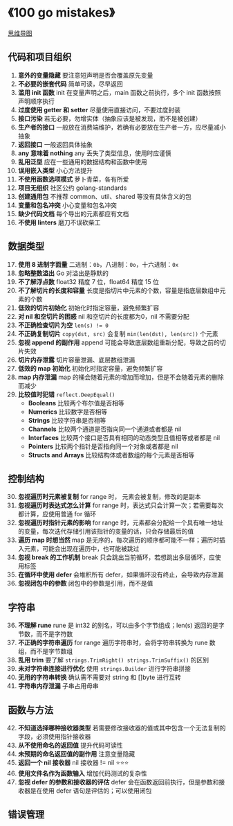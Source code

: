 # 《100 go mistakes》

[思维导图](/mind.html?path=/language/go/《100%20go%20mistakes》)

## 代码和项目组织

1. **意外的变量隐藏** 要注意短声明是否会覆盖原先变量
2. **不必要的嵌套代码** 简单可读，尽早返回
3. **滥用 init 函数** init 在变量声明之后，main 函数之前执行，多个 init 函数按照声明顺序执行
4. **过度使用 getter 和 setter** 尽量使用直接访问，不要过度封装
5. **接口污染** 若无必要，勿增实体（抽象应该是被发现，而不是被创建）
6. **生产者的接口** 一般放在消费端维护，若确有必要放在生产者一方，应尽量减小抽象
7. **返回接口** 一般返回具体抽象
8. **any 意味着 nothing** any 丢失了类型信息，使用时应谨慎
9. **乱用泛型** 应在一些通用的数据结构和函数中使用
10. **误用嵌入类型** 小心方法提升
11. **不使用函数选项模式** 萝卜青菜，各有所爱
12. **项目无组织** 社区公约 golang-standards
13. **创建通用包** 不推荐 common、util、shared 等没有具体含义的包
14. **变量和包名冲突** 小心变量和包名冲突
15. **缺少代码文档** 每个导出的元素都应有文档
16. **不使用 linters** 磨刀不误砍柴工

## 数据类型

17. **使用 8 进制字面量** 二进制：`0b`，八进制：`0o`，十六进制：`0x`
18. **忽略整数溢出** Go 对溢出是静默的
19. **不了解浮点数** float32 精度 7 位，float64 精度 15 位
20. **不了解切片的长度和容量** 长度是指切片中元素的个数，容量是指底层数组中元素的个数
21. **低效的切片初始化** 初始化时指定容量，避免频繁扩容
22. **对 nil 和空切片的困惑** nil 和空切片的长度都为0，nil 不需要分配
23. **不正确检查切片为空** `len(s) != 0`
24. **不正确复制切片** `copy(dst, src)` 会复制 `min(len(dst), len(src))` 个元素
25. **忽视 append 的副作用** append 可能会导致底层数组重新分配，导致之前的切片失效
26. **切片内存泄露** 切片容量泄漏、底层数组泄漏
27. **低效的 map 初始化** 初始化时指定容量，避免频繁扩容
28. **map 内存泄漏** map 的桶会随着元素的增加而增加，但是不会随着元素的删除而减少
29. **比较值时犯错** `reflect.DeepEqual()`
    - **Booleans** 比较两个布尔值是否相等
    - **Numerics** 比较数字是否相等
    - **Strings** 比较字符串是否相等
    - **Channels** 比较两个通道是否指向同一个通道或者都是 nil
    - **Interfaces** 比较两个接口是否具有相同的动态类型且值相等或者都是 nil
    - **Pointers** 比较两个指针是否指向同一个对象或者都是 nil
    - **Structs and Arrays** 比较结构体或者数组的每个元素是否相等

## 控制结构

30. **忽视遍历时元素被复制** for range 时， 元素会被复制，修改的是副本
31. **忽视遍历时表达式怎么计算** for range 时，表达式只会计算一次；若需要每次都计算，应使用普通 for 循环
32. **忽视遍历时指针元素的影响** for range 时，元素都会分配给一个具有唯一地址的变量，每次迭代存储引用该指针的变量的话，只会存储最后的值
33. **遍历 map 时想当然** map 是无序的，每次遍历的顺序都可能不一样；遍历时插入元素，可能会出现在遍历中，也可能被跳过
34. **忽视 break 的工作机制** break 只会跳出当前循环，若想跳出多层循环，应使用标签
35. **在循环中使用 defer** 会堆积所有 defer，如果循环没有终止，会导致内存泄漏
101. **忽视闭包中的参数** 闭包中的参数是引用，而不是值

## 字符串

36. **不理解 rune** rune 是 int32 的别名，可以由多个字节组成；len(s) 返回的是字节数，而不是字符数
37. **不正确的字符串遍历** for range 遍历字符串时，会将字符串转换为 rune 数组，而不是字节数组
38. **乱用 trim** 要了解 `strings.TrimRight() strings.TrimSuffix()` 的区别
39. **未对字符串连接进行优化** 使用 `strings.Builder` 进行字符串拼接
40. **无用的字符串转换** 确认需不需要对 string 和 []byte 进行互转
41. **字符串内存泄漏** 子串占用母串

## 函数与方法

42. **不知道选择哪种接收器类型** 若需要修改接收器的值或其中包含一个无法复制的字段，必须使用指针接收器
43. **从不使用命名的返回值** 提升代码可读性
44. **未预期的命名返回值的副作用** 注意变量隐藏
45. **返回一个 nil 接收器** nil 接收器 != nil ⭐️⭐️⭐️
46. **使用文件名作为函数输入** 增加代码测试的复杂性
47. **忽视 defer 的参数和接收器的评估** defer 会在函数返回前执行，但是参数和接收器是在使用 defer 语句是评估的；可以使用闭包

## 错误管理
